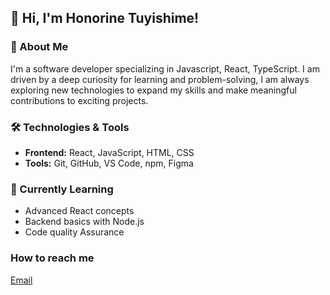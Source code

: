 ## 👋 Hi, I'm Honorine Tuyishime!

### 🚀 About Me
I'm a software developer specializing in Javascript, React, TypeScript. I am driven by a deep curiosity for learning and problem-solving, I am always exploring new technologies to expand my skills and make meaningful contributions to exciting projects.

### 🛠️ Technologies & Tools
- **Frontend:** React, JavaScript, HTML, CSS
- **Tools:** Git, GitHub, VS Code, npm, Figma

### 🌱 Currently Learning
- Advanced React concepts
- Backend basics with Node.js
- Code quality Assurance

### How to reach me
[Email](tuhonori1@gmail.com)

